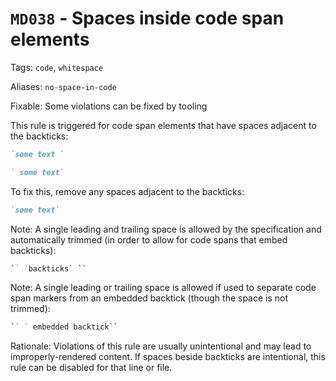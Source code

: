 # `MD038` - Spaces inside code span elements

Tags: `code`, `whitespace`

Aliases: `no-space-in-code`

Fixable: Some violations can be fixed by tooling

This rule is triggered for code span elements that have spaces adjacent to the
backticks:

```markdown
`some text `

` some text`
```

To fix this, remove any spaces adjacent to the backticks:

```markdown
`some text`
```

Note: A single leading and trailing space is allowed by the specification and
automatically trimmed (in order to allow for code spans that embed backticks):

```markdown
`` `backticks` ``
```

Note: A single leading or trailing space is allowed if used to separate code
span markers from an embedded backtick (though the space is not trimmed):

```markdown
`` ` embedded backtick``
```

Rationale: Violations of this rule are usually unintentional and may lead to
improperly-rendered content. If spaces beside backticks are intentional, this
rule can be disabled for that line or file.